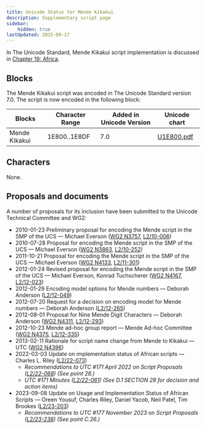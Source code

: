 ```yaml
---
title: Unicode Status for Mende Kikakui
description: Supplementary script page
sidebar:
    hidden: true
lastUpdated: 2025-09-17
---
```


In The Unicode Standard, Mende Kikakui script implementation is discussed in [Chapter 19: Africa](https://www.unicode.org/versions/latest/core-spec/chapter-19/#G54425).

## Blocks

The Mende Kikakui script was encoded in The Unicode Standard version 7.0. The script is now encoded in the following block:

| Blocks | Character Range | Added in Unicode Version | Unicode chart |
| ------ | --------------- | ------------------------ | ------------- |
| Mende Kikakui  | 1E800..1E8DF | 7.0 | [U1E800.pdf](http://www.unicode.org/charts/PDF/U1E800.pdf) |

## Characters

None.

## Proposals and documents

A number of proposals for its inclusion have been submitted to the Unicode Technical Committee and WG2:
- 2010-01-23 Preliminary proposal for encoding the Mende script in the SMP of the UCS — Michael Everson ([WG2 N3757](https://www.unicode.org/wg2/docs/n3757.pdf), [L2/10-006](http://www.unicode.org/cgi-bin/GetMatchingDocs.pl?L2/10-006))
- 2010-07-28 Proposal for encoding the Mende script in the SMP of the UCS — Michael Everson ([WG2 N3863](https://www.unicode.org/wg2/docs/n3863.pdf), [L2/10-252](http://www.unicode.org/cgi-bin/GetMatchingDocs.pl?L2/10-252))
- 2011-10-21 Proposal for encoding the Mende script in the SMP of the UCS — Michael Everson ([WG2 N4133](https://www.unicode.org/wg2/docs/n4133.pdf), [L2/11-301](http://www.unicode.org/cgi-bin/GetMatchingDocs.pl?L2/11-301))
- 2012-01-24 Revised proposal for encoding the Mende script in the SMP of the UCS — Michael Everson, Konrad Tuchscherer ([WG2 N4167](https://www.unicode.org/wg2/docs/n4167.pdf), [L2/12-023](http://www.unicode.org/cgi-bin/GetMatchingDocs.pl?L2/12-023))
- 2012-01-29 Encoding model options for Mende numbers — Deborah Anderson ([L2/12-049](http://www.unicode.org/cgi-bin/GetMatchingDocs.pl?L2/12-049))
- 2012-07-20 Request for a decision on encoding model for Mende numbers — Deborah Anderson ([L2/12-265](http://www.unicode.org/cgi-bin/GetMatchingDocs.pl?L2/12-265))
- 2012-08-01 Proposal for Nine Mende Digit Characters — Deborah Anderson ([WG2 N4311](https://www.unicode.org/wg2/docs/n4311.pdf), [L2/12-293](http://www.unicode.org/cgi-bin/GetMatchingDocs.pl?L2/12-293))
- 2012-10-23 Mende ad-hoc group report — Mende Ad-hoc Committee ([WG2 N4375](https://www.unicode.org/wg2/docs/n4375.pdf), [L2/12-335](http://www.unicode.org/cgi-bin/GetMatchingDocs.pl?L2/12-335))
- 2013-02-11 Rationale for script name change from Mende to Kikakui — UTC ([WG2 N4396](https://www.unicode.org/wg2/docs/n4396.pdf))
- 2022-03-03 Update on implementation status of African scripts — Charles L. Riley ([L2/22-073](http://www.unicode.org/cgi-bin/GetMatchingDocs.pl?L2/22-073))
  - _Recommendations to UTC #171 April 2022 on Script Proposals ([L2/22-068](http://www.unicode.org/cgi-bin/GetMatchingDocs.pl?L2/22-068)) (See point 28.)_
  - _UTC #171 Minutes ([L2/22-061](https://www.unicode.org/L2/L2022/22061.htm)) (See D.1 SECTION 28 for decision and action items)_
- 2023-09-08 Update on Usage and Implementation Status of African Scripts — Oreen Yousuf, Charles Riley, Daniel Yacob, Neil Patel, Tim Brookes ([L2/23-203](http://www.unicode.org/cgi-bin/GetMatchingDocs.pl?L2/23-203))
  - _Recommendations to UTC #177 November 2023 on Script Proposals ([L2/23-238](http://www.unicode.org/cgi-bin/GetMatchingDocs.pl?L2/23-238)) (See point C.26.)_
